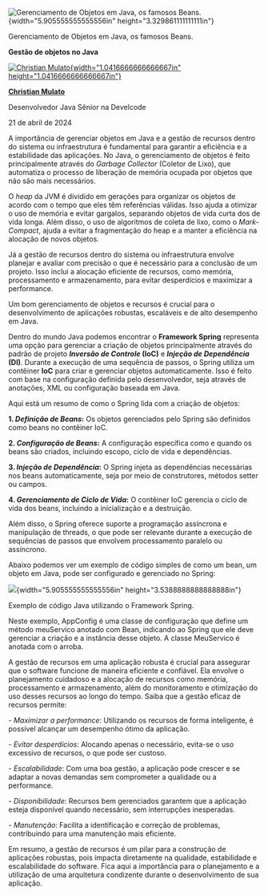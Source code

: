 ![Gerenciamento de Objetos em Java, os famosos Beans.](temp_media/media/image1.png){width="5.905555555555556in" height="3.329861111111111in"}

Gerenciamento de Objetos em Java, os famosos Beans.

**Gestão de objetos no Java**

[![Christian Mulato](temp_media/media/image2.jpeg){width="1.0416666666666667in" height="1.0416666666666667in"}](https://www.linkedin.com/in/chmulato/)

[**Christian Mulato**](https://www.linkedin.com/in/chmulato/)

Desenvolvedor Java Sênior na Develcode

21 de abril de 2024

A importância de gerenciar objetos em Java e a gestão de recursos dentro do sistema ou infraestrutura é fundamental para garantir a eficiência e a estabilidade das aplicações. No Java, o gerenciamento de objetos é feito principalmente através do *Garbage Collector* (Coletor de Lixo), que automatiza o processo de liberação de memória ocupada por objetos que não são mais necessários.

O *heap* da JVM é dividido em gerações para organizar os objetos de acordo com o tempo que eles têm referências válidas. Isso ajuda a otimizar o uso de memória e evitar gargalos, separando objetos de vida curta dos de vida longa. Além disso, o uso de algoritmos de coleta de lixo, como o *Mark-Compact*, ajuda a evitar a fragmentação do heap e a manter a eficiência na alocação de novos objetos.

Já a gestão de recursos dentro do sistema ou infraestrutura envolve planejar e avaliar com precisão o que é necessário para a conclusão de um projeto. Isso inclui a alocação eficiente de recursos, como memória, processamento e armazenamento, para evitar desperdícios e maximizar a performance.

Um bom gerenciamento de objetos e recursos é crucial para o desenvolvimento de aplicações robustas, escaláveis e de alto desempenho em Java.

Dentro do mundo Java podemos encontrar o **Framework Spring** representa uma opção para gerenciar a criação de objetos principalmente através do padrão de projeto ***Inversão de Controle* (IoC)** e ***Injeção de Dependência* (DI)**. Durante a execução de uma sequência de passos, o Spring utiliza um contêiner **IoC** para criar e gerenciar objetos automaticamente. Isso é feito com base na configuração definida pelo desenvolvedor, seja através de anotações, XML ou configuração baseada em Java.

Aqui está um resumo de como o Spring lida com a criação de objetos:

**1. *Definição de Beans*:** Os objetos gerenciados pelo Spring são definidos como beans no contêiner IoC.

**2. *Configuração de Beans*:** A configuração específica como e quando os beans são criados, incluindo escopo, ciclo de vida e dependências.

**3. *Injeção de Dependência*:** O Spring injeta as dependências necessárias nos beans automaticamente, seja por meio de construtores, métodos setter ou campos.

**4. *Gerenciamento de Ciclo de Vida*:** O contêiner IoC gerencia o ciclo de vida dos beans, incluindo a inicialização e a destruição.

Além disso, o Spring oferece suporte a programação assíncrona e manipulação de threads, o que pode ser relevante durante a execução de sequências de passos que envolvem processamento paralelo ou assíncrono.

Abaixo podemos ver um exemplo de código simples de como um bean, um objeto em Java, pode ser configurado e gerenciado no Spring:

![](temp_media/media/image3.png){width="5.905555555555556in" height="3.5388888888888888in"}

Exemplo de código Java utilizando o Framework Spring.

Neste exemplo, AppConfig é uma classe de configuração que define um método meuServico anotado com Bean, indicando ao Spring que ele deve gerenciar a criação e a instância desse objeto. A classe MeuServico é anotada com o arroba.

A gestão de recursos em uma aplicação robusta é crucial para assegurar que o software funcione de maneira eficiente e confiável. Ela envolve o planejamento cuidadoso e a alocação de recursos como memória, processamento e armazenamento, além do monitoramento e otimização do uso desses recursos ao longo do tempo. Saiba que a gestão eficaz de recursos permite:

\- *Maximizar a performance*: Utilizando os recursos de forma inteligente, é possível alcançar um desempenho ótimo da aplicação.

\- *Evitar desperdícios*: Alocando apenas o necessário, evita-se o uso excessivo de recursos, o que pode ser custoso.

\- *Escalabilidade*: Com uma boa gestão, a aplicação pode crescer e se adaptar a novas demandas sem comprometer a qualidade ou a performance.

\- *Disponibilidade*: Recursos bem gerenciados garantem que a aplicação esteja disponível quando necessário, sem interrupções inesperadas.

\- *Manutenção*: Facilita a identificação e correção de problemas, contribuindo para uma manutenção mais eficiente.

Em resumo, a gestão de recursos é um pilar para a construção de aplicações robustas, pois impacta diretamente na qualidade, estabilidade e escalabilidade do software. Fica aqui a importância para o planejamento e a utilização de uma arquitetura condizente durante o desenvolvimento de sua aplicação.
